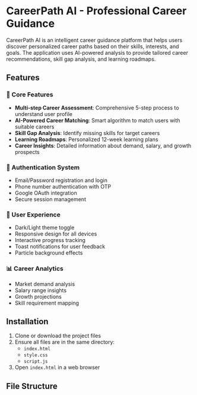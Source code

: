 # CareerPath AI - Professional Career Guidance

CareerPath AI is an intelligent career guidance platform that helps users discover personalized career paths based on their skills, interests, and goals. The application uses AI-powered analysis to provide tailored career recommendations, skill gap analysis, and learning roadmaps.

## Features

### 🎯 Core Features
- **Multi-step Career Assessment**: Comprehensive 5-step process to understand user profile
- **AI-Powered Career Matching**: Smart algorithm to match users with suitable careers
- **Skill Gap Analysis**: Identify missing skills for target careers
- **Learning Roadmaps**: Personalized 12-week learning plans
- **Career Insights**: Detailed information about demand, salary, and growth prospects

### 🔐 Authentication System
- Email/Password registration and login
- Phone number authentication with OTP
- Google OAuth integration
- Secure session management

### 🎨 User Experience
- Dark/Light theme toggle
- Responsive design for all devices
- Interactive progress tracking
- Toast notifications for user feedback
- Particle background effects

### 📊 Career Analytics
- Market demand analysis
- Salary range insights
- Growth projections
- Skill requirement mapping

## Installation

1. Clone or download the project files
2. Ensure all files are in the same directory:
   - `index.html`
   - `style.css`
   - `script.js`
3. Open `index.html` in a web browser

## File Structure

